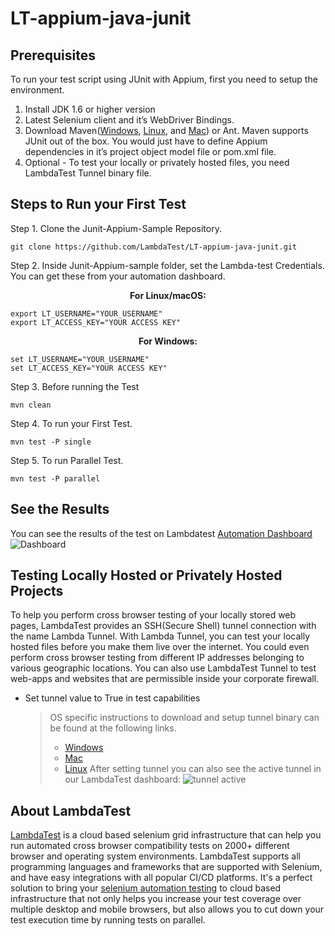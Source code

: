 # LT-appium-java-junit

## Prerequisites

To run your test script using JUnit with Appium, first you need to setup the environment.

1. Install JDK 1.6 or higher version
2. Latest Selenium client and it’s WebDriver Bindings.
3. Download Maven([Windows](https://maven.apache.org/download.cgi), [Linux](https://maven.apache.org/install.html), and [Mac](https://maven.apache.org/install.html)) or Ant. Maven supports JUnit out of the box. You would just have to define Appium dependencies in it’s project object model file or pom.xml file.
4. Optional - To test your locally or privately hosted files, you need LambdaTest Tunnel binary file.

## Steps to Run your First Test

Step 1. Clone the Junit-Appium-Sample Repository.

```
git clone https://github.com/LambdaTest/LT-appium-java-junit.git
```

Step 2. Inside Junit-Appium-sample folder, set the Lambda-test Credentials. You can get these from your automation dashboard.

<p align="center">
   <b>For Linux/macOS:</b>

```
export LT_USERNAME="YOUR_USERNAME"
export LT_ACCESS_KEY="YOUR ACCESS KEY"
```

<p align="center">
   <b>For Windows:</b>

```
set LT_USERNAME="YOUR_USERNAME"
set LT_ACCESS_KEY="YOUR ACCESS KEY"
```

Step 3. Before running the Test

```
mvn clean
```

Step 4. To run your First Test.

```
mvn test -P single
```

Step 5. To run Parallel Test.

```
mvn test -P parallel
```

## See the Results

You can see the results of the test on Lambdatest [Automation Dashboard](https://automation.lambdatest.com/build)
![Dashboard](https://github.com/LambdaTest/junit-selenium-sample/dashboard)

## Testing Locally Hosted or Privately Hosted Projects

To help you perform cross browser testing of your locally stored web pages, LambdaTest provides an SSH(Secure Shell) tunnel connection with the name Lambda Tunnel. With Lambda Tunnel, you can test your locally hosted files before you make them live over the internet. You could even perform cross browser testing from different IP addresses belonging to various geographic locations. You can also use LambdaTest Tunnel to test web-apps and websites that are permissible inside your corporate firewall.

- Set tunnel value to True in test capabilities
  > OS specific instructions to download and setup tunnel binary can be found at the following links.
  >
  > - [Windows](https://www.lambdatest.com/support/docs/display/TD/Local+Testing+For+Windows)
  > - [Mac](https://www.lambdatest.com/support/docs/display/TD/Local+Testing+For+MacOS)
  > - [Linux](https://www.lambdatest.com/support/docs/display/TD/Local+Testing+For+Linux)
  >   After setting tunnel you can also see the active tunnel in our LambdaTest dashboard:
  >   ![tunnel active](https://github.com/LambdaTest/Robot-Selenium-Sample/blob/master/tutorial-images/tn.PNG)

## About LambdaTest

[LambdaTest](https://www.lambdatest.com/) is a cloud based selenium grid infrastructure that can help you run automated cross browser compatibility tests on 2000+ different browser and operating system environments. LambdaTest supports all programming languages and frameworks that are supported with Selenium, and have easy integrations with all popular CI/CD platforms. It's a perfect solution to bring your [selenium automation testing](https://www.lambdatest.com/selenium-automation) to cloud based infrastructure that not only helps you increase your test coverage over multiple desktop and mobile browsers, but also allows you to cut down your test execution time by running tests on parallel.
